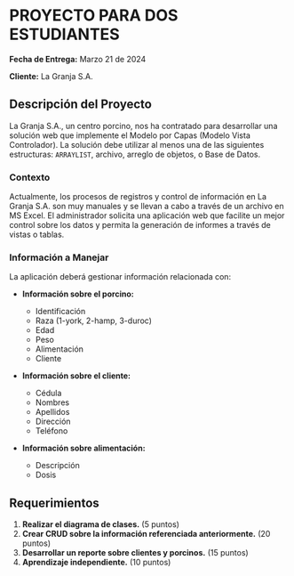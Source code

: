# PROYECTO PARA DOS ESTUDIANTES

**Fecha de Entrega:** Marzo 21 de 2024

**Cliente:** La Granja S.A.

## Descripción del Proyecto

La Granja S.A., un centro porcino, nos ha contratado para desarrollar una solución web que implemente el Modelo por Capas (Modelo Vista Controlador). La solución debe utilizar al menos una de las siguientes estructuras: `ARRAYLIST`, archivo, arreglo de objetos, o Base de Datos.

### Contexto

Actualmente, los procesos de registros y control de información en La Granja S.A. son muy manuales y se llevan a cabo a través de un archivo en MS Excel. El administrador solicita una aplicación web que facilite un mejor control sobre los datos y permita la generación de informes a través de vistas o tablas.

### Información a Manejar

La aplicación deberá gestionar información relacionada con:

- **Información sobre el porcino:**
  - Identificación
  - Raza (1-york, 2-hamp, 3-duroc)
  - Edad
  - Peso
  - Alimentación
  - Cliente
  
- **Información sobre el cliente:**
  - Cédula
  - Nombres
  - Apellidos
  - Dirección
  - Teléfono
  
- **Información sobre alimentación:**
  - Descripción
  - Dosis

## Requerimientos

1. **Realizar el diagrama de clases.** (5 puntos)
2. **Crear CRUD sobre la información referenciada anteriormente.** (20 puntos)
3. **Desarrollar un reporte sobre clientes y porcinos.** (15 puntos)
4. **Aprendizaje independiente.** (10 puntos)
